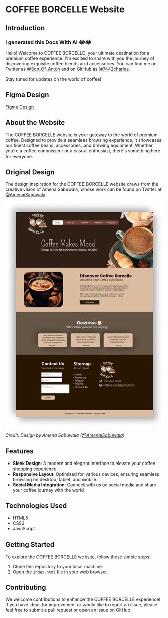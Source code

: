 # COFFEE BORCELLE Website

## Introduction

### I generated this Docs With AI 😂😂

Hello! Welcome to COFFEE BORCELLE, your ultimate destination for a premium coffee experience. I'm excited to share with you the journey of discovering exquisite coffee blends and accessories. You can find me on Twitter as [@Son_Of_Anton](https://twitter.com/bazuking2) and on GitHub as [@7442charles](https://github.com/7442charles).

Stay tuned for updates on the world of coffee!

## Figma Design

[Figme Design](https://www.figma.com/design/FmkDlBl2DAbJFiG94PpdFk/COFFEE?node-id=0-1&p=f&t=PboF26N6vGoq2lTR-0)

## About the Website

The COFFEE BORCELLE website is your gateway to the world of premium coffee. Designed to provide a seamless browsing experience, it showcases our finest coffee beans, accessories, and brewing equipment. Whether you're a coffee connoisseur or a casual enthusiast, there's something here for everyone.

## Original Design

The design inspiration for the COFFEE BORCELLE website draws from the creative vision of Amena Sabuwala, whose work can be found on Twitter at [@AmenaiSabuwala](https://twitter.com/AmenaiSabuwala).

![Original Design](Assets/designs/fullpage.jpeg)

*Credit: Design by Amena Sabuwala ([@AmenaiSabuwala](https://twitter.com/AmenaiSabuwala))*

## Features

- **Sleek Design**: A modern and elegant interface to elevate your coffee shopping experience.
- **Responsive Layout**: Optimized for various devices, ensuring seamless browsing on desktop, tablet, and mobile.
- **Social Media Integration**: Connect with us on social media and share your coffee journey with the world.

## Technologies Used

- HTML5
- CSS3
- JavaScript

## Getting Started

To explore the COFFEE BORCELLE website, follow these simple steps:

1. Clone this repository to your local machine.
2. Open the `index.html` file in your web browser.

## Contributing

We welcome contributions to enhance the COFFEE BORCELLE experience! If you have ideas for improvement or would like to report an issue, please feel free to submit a pull request or open an issue on GitHub.


